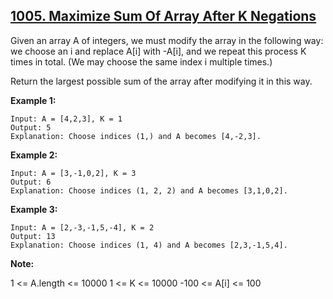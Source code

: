 ## [1005. Maximize Sum Of Array After K Negations](https://leetcode.com/problems/maximize-sum-of-array-after-k-negations/)

Given an array A of integers, we must modify the array in the following way: we choose an i and replace A[i] with -A[i], and we repeat this process K times in total. (We may choose the same index i multiple times.)

Return the largest possible sum of the array after modifying it in this way.

**Example 1:**

```
Input: A = [4,2,3], K = 1
Output: 5
Explanation: Choose indices (1,) and A becomes [4,-2,3].
```

**Example 2:**

```
Input: A = [3,-1,0,2], K = 3
Output: 6
Explanation: Choose indices (1, 2, 2) and A becomes [3,1,0,2].
```

**Example 3:**

```
Input: A = [2,-3,-1,5,-4], K = 2
Output: 13
Explanation: Choose indices (1, 4) and A becomes [2,3,-1,5,4].
```

**Note:**

1 <= A.length <= 10000
1 <= K <= 10000
-100 <= A[i] <= 100
